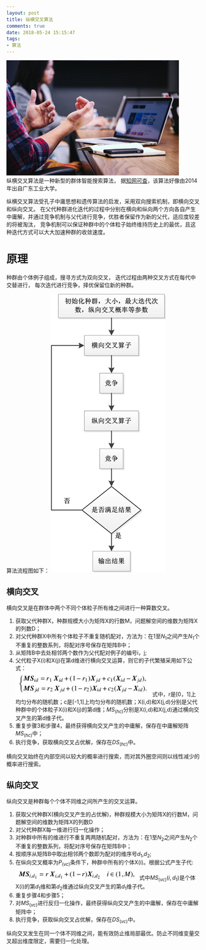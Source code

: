```yaml
---
layout: post
title: 纵横交叉算法
comments: true
date: 2018-05-24 15:15:47
tags:
- 算法
---
```

![](/assets/images/180524_1.jpg)  
纵横交叉算法是一种新型的群体智能搜索算法，
据[知网可查](http://kns.cnki.net/kcms/detail/detail.aspx?FileName=SJES14061700208503&DBName=SJES&DBCode=SJES&v=Mjc1MDZyaTNXY3hEOGVXUUwzd1plWnVIaW5oVTdiSUoxb1JhUlE9TmlmT2ZiSzhIdGZOcUk5Rlp1c0hDWHc2b0JFYTYwdDRUZw==)，该算法好像由2014年出自广东工业大学。
<!--more-->
纵横交叉算法受孔子中庸思想和遗传算法的启发，采用双向搜索机制，即横向交叉和纵向交叉。
在父代种群进化迭代的过程中分别在横向和纵向两个方向各自产生中庸解，并通过竞争机制与父代进行竞争，优胜者保留作为新的父代，适应度较差的将被淘汰，
竞争机制可以保证种群中的个体粒子始终维持历史上的最优，且这种迭代方式可以大大加速种群的收敛速度。

# 原理
种群由个体例子组成，搜寻方式为双向交叉，
迭代过程由两种交叉方式在每代中交替进行，
每次迭代进行竞争，择优保留位新的种群。

算法流程图如下：
![](/assets/images/180524_2.jpg)  

## 横向交叉
横向交叉是在群体中两个不同个体粒子所有维之间进行一种算数交叉。
1. 获取父代种群X，种群规模大小为矩阵X的行数M，问题解空间的维数为矩阵X的列数D；
2. 对父代种群X中所有个体粒子不重复随机配对，方法为：在1至$N_1$之间产生$N_1$个不重复的整数系列，将配对序号保存在矩阵B中；
3. 从矩阵B中去处相邻两个数作为父代配对例子的编号i，j;
4. 父代粒子X(i)和X(j)在第d维进行横向交叉运算，则它的子代繁殖采用如下公式：   
![](/assets/images/180524_3.jpg) 
式中，r是[0，1]上均匀分布的随机数；c是[-1,1]上均匀分布的随机数；X(i,d)和X(j,d)分别是父代种群中的个体粒子X(i)和X(j)的第d维；$MS_{(hc)}$分别是X(i,d)和X(j,d)通过横向交叉产生的第d维子代。
5. 重复步骤3和步骤4，最终获得横向交叉产生的中庸解，保存在中庸解矩阵$MS_{(hc)}$中；
6. 执行竞争，获取横向交叉占优解，保存在$DS_{(hc)}$中。

横向交叉始终在内部空间以较大的概率进行搜索，而对其外圈空间则以线性减少的概率进行搜索。

## 纵向交叉
纵向交叉是种群每个个体不同维之间所产生的交叉运算。
1. 获取父代种群X(横向交叉产生的占优解)，种群规模大小为矩阵X的行数M，问题解空间的维数为矩阵X的列数D
2. 对父代种群X每一维进行归一化操作；
3. 对种群中所有的维进行不重复两两随机配对，方法为：在1至$N_2$之间产生$N_2$个不重复的整数系列，将配对序号保存在矩阵B中；
4. 按顺序从矩阵B中取出相邻两个数即为配对的维序号$d_1$,$d_2$;
5. 在纵向交叉概率为$P_{(vc)}$条件下，种群中所有的个体X(i)。根据公式产生子代:   
![](/assets/images/180524_4.jpg) 
式中$MS_{(vc)}(i,d_1)$是个体X(i)的第$d_1$维和第$d_2$维通过纵向交叉产生的第$d_1$维子代。
6. 重复步骤4和步骤5；
7. 对$MS_{(vc)}$进行反归一化操作，最终获得纵向交叉产生的中庸解，保存在中庸解矩阵中；
8. 执行竞争，获取纵向交叉占优解，保存在$DS_{(vc)}$中。

纵向交叉发生在同一个体不同维之间，能有效防止维局部最优。防止不同维变量交叉超出维度限定，需要归一化处理。